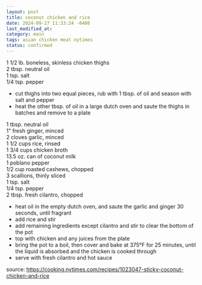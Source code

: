 ```yaml
---
layout: post
title: coconut chicken and rice
date: 2024-09-27 11:33:24 -0400
last_modified_at: 
category: main
tags: asian chicken meat nytimes
status: confirmed
---
```


1 1/2 lb. boneless, skinless chicken thighs  
2 tbsp. neutral oil  
1 tsp. salt  
1/4 tsp. pepper  
* cut thighs into two equal pieces, rub with 1 tbsp. of oil and season with salt and pepper
* heat the other tbsp. of oil in a large dutch oven and saute the thighs in batches and
  remove to a plate

1 tbsp. neutral oil  
1" fresh ginger, minced  
2 cloves garlic, minced  
1 1/2 cups rice, rinsed  
1 3/4 cups chicken broth  
13.5 oz. can of coconut milk  
1 poblano pepper  
1/2 cup roasted cashews, chopped  
3 scallions, thinly sliced  
1 tsp. salt  
1/4 tsp. pepper  
2 tbsp. fresh cilantro, chopped  
* heat oil in the empty dutch oven, and saute the garlic and ginger 30 seconds, until fragrant
* add rice and stir
* add remaining ingredients except cilantro and stir to clear the bottom of the pot
* top with chicken and any juices from the plate
* bring the pot to a boil, then cover and bake at 375°F for 25 minutes, until the liquid is
  absorbed and the chicken is cooked through
* serve with fresh cilantro and hot sauce

source: <https://cooking.nytimes.com/recipes/1023047-sticky-coconut-chicken-and-rice>
